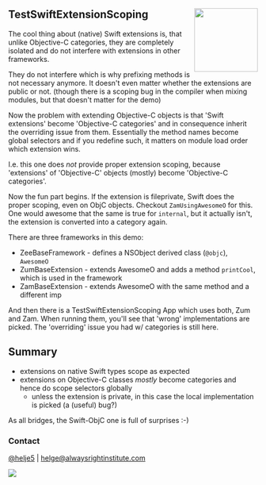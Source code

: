 <h2>TestSwiftExtensionScoping
  <img src="https://avatars2.githubusercontent.com/u/7712913?v=4&s=200"
       align="right" width="128" height="128" />
</h2>

The cool thing about (native) Swift extensions is, that unlike Objective-C
categories, they are completely isolated and do not interfere with
extensions in other frameworks.

They do not interfere which is why prefixing methods is not necessary anymore.
It doesn't even matter whether the extensions are public or not.
(though there is a scoping bug in the compiler when mixing modules, but that
 doesn't matter for the demo)

Now the problem with extending Objective-C objects is that 'Swift extensions'
become 'Objective-C categories' and in consequence inherit the overriding issue
from them.
Essentially the method names become global selectors and if you redefine such,
it matters on module load order which extension wins.

I.e. this one does *not* provide proper extension scoping, because 'extensions'
of 'Objective-C' objects (mostly) become 'Objective-C categories'.

Now the fun part begins. If the extension is fileprivate, Swift does the
proper scoping, even on ObjC objects. Checkout `ZamUsingAwesomeO` for this.
One would awesome that the same is true for `internal`, but it actually isn't,
the extension is converted into a category again.

There are three frameworks in this demo:
- ZeeBaseFramework - defines a NSObject derived class (`@objc`), `AwesomeO`
- ZumBaseExtension - extends AwesomeO and adds a method `printCool`, which is 
used in the framework
- ZamBaseExtension - extends AwesomeO with the same method and a different imp

And then there is a TestSwiftExtensionScoping App which uses both, Zum and Zam.
When running them, you'll see that 'wrong' implementations are picked.
The 'overriding' issue you had w/ categories is still here.

## Summary

- extensions on native Swift types scope as expected
- extensions on Objective-C classes *mostly* become categories and hence do
  scope selectors globally
  - unless the extension is private, in this case the local implementation is
    picked (a (useful) bug?)

As all bridges, the Swift-ObjC one is full of surprises :-)

### Contact

[@helje5](http://twitter.com/helje5) | helge@alwaysrightinstitute.com

![](http://www.alwaysrightinstitute.com/images/ARI-symbol-logo.png)
